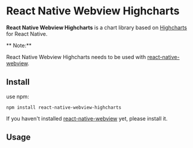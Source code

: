 # React Native Webview Highcharts

**React Native Webview Highcharts** is a chart library based on [Highcharts](https://www.highcharts.com.cn/) for React Native.

** Note:**

React Native Webview Highcharts needs to be used with [react-native-webview](https://github.com/react-native-webview/react-native-webview).

## Install

use npm:

```shell
npm install react-native-webview-highcharts
```

If you haven't installed [react-native-webview](https://github.com/react-native-webview/react-native-webview) yet, please install it.

## Usage
